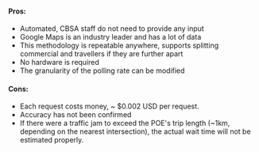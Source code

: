 #### Pros:
- Automated, CBSA staff do not need to provide any input
- Google Maps is an industry leader and has a lot of data
- This methodology is repeatable anywhere, supports splitting commercial and travellers if they are further apart
- No hardware is required
- The granularity of the polling rate can be modified
#### Cons:
- Each request costs money, ~ $0.002 USD per request.
- Accuracy has not been confirmed
- If there were a traffic jam to exceed the POE's trip length (~1km, depending on the nearest intersection), the actual wait time will not be estimated properly.